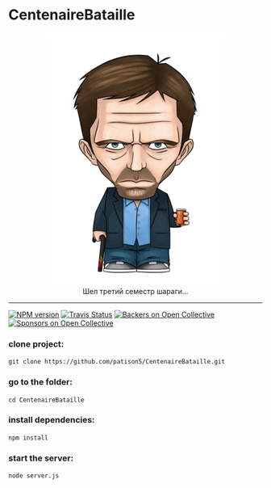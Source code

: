 # CentenaireBataille


<p align="center">
  <img src="https://raw.githubusercontent.com/patison5/CentenaireBataille/master/public/images/pers.jpg" alt="Nodemon Logo">
  <br />
  <span>Шел третий семестр шараги...</span>
</p>




<hr />

[![NPM version](https://badge.fury.io/js/nodemon.svg)](https://github.com/patison5/CentenaireBataille)
[![Travis Status](https://travis-ci.org/remy/nodemon.svg?branch=master)](https://github.com/patison5/CentenaireBataille) 
[![Backers on Open Collective](https://opencollective.com/nodemon/backers/badge.svg)](#backers) 
[![Sponsors on Open Collective](https://opencollective.com/nodemon/sponsors/badge.svg)](#sponsors)

### clone project:

```
git clone https://github.com/patison5/CentenaireBataille.git
```


### go to the folder:

```
cd CentenaireBataille
```


### install dependencies:

```
npm install
```


### start the server:

```
node server.js
```